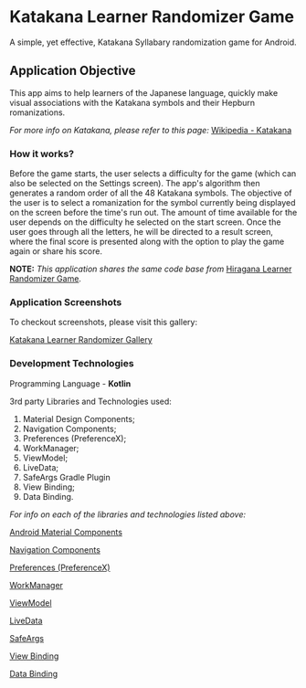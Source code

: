 # Katakana Learner Randomizer Game
A simple, yet effective, Katakana Syllabary randomization game for Android.

## Application Objective
This app aims to help learners of the Japanese language, quickly make visual associations with the Katakana symbols
and their Hepburn romanizations.

<i>For more info on Katakana, please refer to this page:</i>
[Wikipedia - Katakana](https://en.wikipedia.org/wiki/Katakana)

### How it works?
Before the game starts, the user selects a difficulty for the game (which can also be selected on the Settings screen). The app's algorithm then generates a random order of all the 48 Katakana symbols. The objective of the user is to select a romanization for the symbol currently being displayed on the screen before the time's run out. The amount of time available for the user depends on the difficulty he selected on the start screen. Once the user goes through all the letters, he will be directed to a result screen, where the final score is presented along with the option to play the game again or share his score.

**NOTE:** <i>This application shares the same code base from </i>
[Hiragana Learner Randomizer Game](https://github.com/mathsemilio/hiragana-learner-randomizer).

### Application Screenshots
To checkout screenshots, please visit this gallery:
<p><a href="https://postimg.cc/gallery/Dv3Mv6b">Katakana Learner Randomizer Gallery</a></p>

### Development Technologies
Programming Language - **Kotlin**
<p>3rd party Libraries and Technologies used:</p>
<ol>
  <li>Material Design Components;</li>
  <li>Navigation Components;</li>
  <li>Preferences (PreferenceX);</li>
  <li>WorkManager;</li>
  <li>ViewModel;</li>
  <li>LiveData;</li>
  <li>SafeArgs Gradle Plugin</li>
  <li>View Binding;</li>
  <li>Data Binding.</li>
</ol >

<i>For info on each of the libraries and technologies listed above:</i>
<p><a href="https://github.com/material-components/material-components-android">Android Material Components</a></p>
<p><a href="https://developer.android.com/guide/navigation/navigation-getting-started">Navigation Components</a></p>
<p><a href="https://developer.android.com/guide/topics/ui/settings">Preferences (PreferenceX)</a></p>
<p><a href="https://developer.android.com/topic/libraries/architecture/workmanager/basics">WorkManager</a></p>
<p><a href="https://developer.android.com/topic/libraries/architecture/viewmodel">ViewModel</a></p>
<p><a href="https://developer.android.com/topic/libraries/architecture/livedata">LiveData</a></p>
<p><a href="https://developer.android.com/guide/navigation/navigation-pass-data#Safe-args">SafeArgs</a></p>
<p><a href="https://developer.android.com/topic/libraries/view-binding">View Binding</a></p>
<p><a href="https://developer.android.com/topic/libraries/data-binding">Data Binding</a></p>
